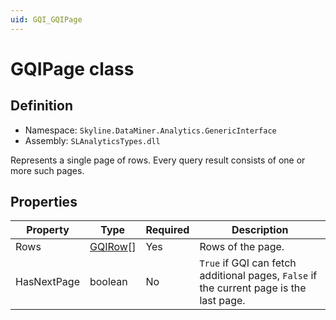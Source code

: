 ```yaml
---
uid: GQI_GQIPage
---
```


# GQIPage class

## Definition

- Namespace: `Skyline.DataMiner.Analytics.GenericInterface`
- Assembly: `SLAnalyticsTypes.dll`

Represents a single page of rows. Every query result consists of one or more such pages.

## Properties

| Property | Type | Required | Description |
| -------- | ---- | -------- | ----------- |
| Rows | [GQIRow](xref:GQI_GQIRow)[] | Yes | Rows of the page. |
| HasNextPage | boolean  | No | `True` if GQI can fetch additional pages, `False` if the current page is the last page. |
